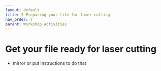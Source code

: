 ```yaml
---
layout: default
title: 5-Preparing your file for laser cutting
nav_order: 7
parent: Workshop Activities
---
```

# Get your file ready for laser cutting

- mirror or put instructions to do that 
